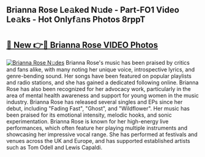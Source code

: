 ## Brianna Rose Le𝚊ked N𝚞de - Part-FO1 Video Le𝚊ks - Hot Onlyf𝚊ns Photos 8rppT

# <h2><a href="http://ab75310.deff.icu/?id=Brianna+Rose">🔗 New 👉🔴 Brianna Rose VIDEO Photos</a></h2>

[![Brianna Rose N𝚞des](https://i.imgur.com/rIISA9y.gif)](http://ab75310.deff.icu/?id=Brianna+Rose)
Brianna Rose's music has been praised by critics and fans alike, with many noting her unique voice, introspective lyrics, and genre-bending sound. Her songs have been featured on popular playlists and radio stations, and she has gained a dedicated following online. Brianna Rose has also been recognized for her advocacy work, particularly in the area of mental health awareness and support for young women in the music industry. Brianna Rose has released several singles and EPs since her debut, including "Fading Fast", "Ghost", and "Wildflower". Her music has been praised for its emotional intensity, melodic hooks, and sonic experimentation. Brianna Rose is known for her high-energy live performances, which often feature her playing multiple instruments and showcasing her impressive vocal range. She has performed at festivals and venues across the UK and Europe, and has supported established artists such as Tom Odell and Lewis Capaldi.
